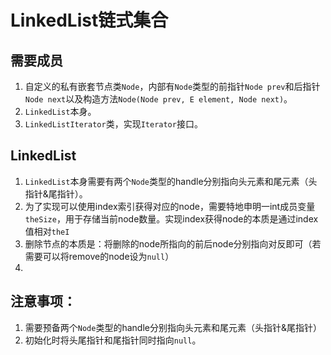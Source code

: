 # LinkedList链式集合
## 需要成员
1. 自定义的私有嵌套节点类`Node`，内部有`Node`类型的前指针`Node prev`和后指针`Node next`以及构造方法`Node(Node prev, E element, Node next)`。
2. `LinkedList`本身。
3. `LinkedListIterator`类，实现`Iterator`接口。

## LinkedList
1. `LinkedList`本身需要有两个`Node`类型的handle分别指向头元素和尾元素（头指针&尾指针）。
2. 为了实现可以使用index索引获得对应的node，需要特地申明一int成员变量`theSize`，用于存储当前node数量。实现index获得node的本质是通过index值相对`theI`
3. 删除节点的本质是：将删除的node所指向的前后node分别指向对反即可（若需要可以将remove的node设为`null`）
4. 

## 注意事项：
1. 需要预备两个`Node`类型的handle分别指向头元素和尾元素（头指针&尾指针）
2. 初始化时将头尾指针和尾指针同时指向`null`。
